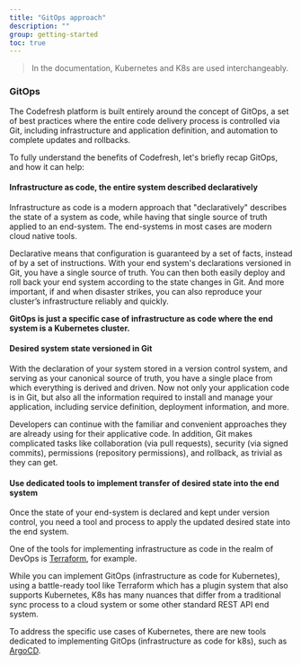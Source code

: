 ```yaml
---
title: "GitOps approach"
description: ""
group: getting-started
toc: true
---
```


> In the documentation, Kubernetes and K8s are used interchangeably.

### GitOps

The Codefresh platform  is built entirely around the concept of GitOps, a set of best practices where the entire code delivery process is controlled via Git, including infrastructure and application definition, and automation to complete updates and rollbacks.  

To fully understand the benefits of Codefresh, let's briefly recap GitOps, and how it can help:

#### Infrastructure as code, the entire system described declaratively 
  Infrastructure as code is a modern approach that "declaratively" describes the state of a system as code, while having that single source of truth applied to an end-system. The end-systems in most cases are modern cloud native tools.  

  Declarative means that configuration is guaranteed by a set of facts, instead of by a set of instructions. With your end system's declarations versioned in Git, you have a single source of truth. You can then both easily deploy and roll back your end system according to the state changes in Git. And more important, if and when disaster strikes, you can also reproduce your cluster’s infrastructure reliably and quickly.  

  <b>GitOps is just a specific case of infrastructure as code where the end system is a Kubernetes cluster.</b>

#### Desired system state versioned in Git
  With the declaration of your system stored in a version control system, and serving as your canonical source of truth, you have a single place from which everything is derived and driven. Now not only your application code is in Git, but also all the information required to install and manage your application, including service definition, deployment information, and more.  

  Developers can continue with the familiar and convenient approaches they are already using for their applicative code. In addition, Git makes complicated tasks like collaboration (via pull requests), security (via signed commits), permissions (repository permissions), and rollback, as trivial as they can get.


#### Use dedicated tools to implement transfer of desired state into the end system
  Once the state of your end-system is declared and kept under version control, you need a tool and process to apply the updated desired state into the end system.  

  One of the tools for implementing infrastructure as code in the realm of DevOps is [Terraform](https://www.terraform.io/), for example.  

  While you can implement GitOps (infrastructure as code for Kubernetes), using a battle-ready tool like Terraform which has a plugin system that also supports Kubernetes, K8s has many nuances that differ from a traditional sync process to a cloud system or some other standard REST API end system.   

  To address the specific use cases of Kubernetes, there are new tools dedicated to implementing GitOps (infrastructure as code for k8s), such as [ArgoCD](https://github.com/argoproj/argo-cd).

  
